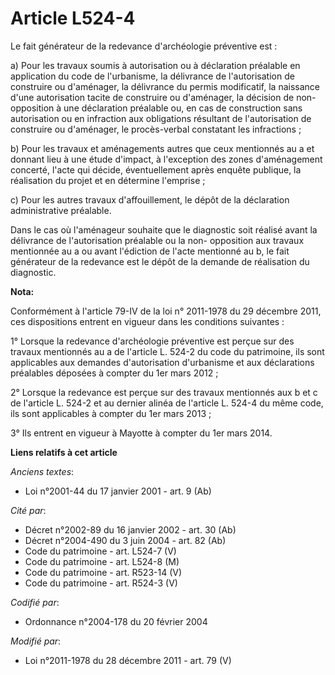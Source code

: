 # Article L524-4

Le fait générateur de la redevance d'archéologie préventive est :

a) Pour les travaux soumis à autorisation ou à déclaration préalable en application du code de l'urbanisme,  la délivrance de
l'autorisation de construire ou d'aménager, la  délivrance du permis modificatif, la naissance d'une autorisation tacite  de
construire ou d'aménager, la décision de non-opposition à une  déclaration préalable ou, en cas de construction sans
autorisation ou en  infraction aux obligations résultant de l'autorisation de construire ou  d'aménager, le procès-verbal
constatant les infractions ; 

b) Pour les travaux et aménagements autres que ceux mentionnés au a et donnant lieu à une étude d'impact, à l'exception des
zones d'aménagement concerté, l'acte qui décide, éventuellement après enquête publique, la réalisation du projet et en
détermine l'emprise ;

c) Pour les autres travaux d'affouillement, le dépôt de la déclaration administrative préalable.

Dans le cas où l'aménageur souhaite que le diagnostic soit réalisé avant la délivrance de l'autorisation préalable ou la non-
opposition aux travaux mentionnée au a ou avant l'édiction de l'acte mentionné au b, le fait générateur de la redevance est
le dépôt de la demande de réalisation du diagnostic.

**Nota:**

Conformément à l'article 79-IV de la loi n° 2011-1978 du 29 décembre 2011, ces dispositions entrent en vigueur dans les
conditions suivantes : 

1° Lorsque la redevance d'archéologie préventive est perçue sur des travaux mentionnés au a de l'article L. 524-2 du code du
patrimoine, ils sont applicables aux demandes d'autorisation d'urbanisme et aux déclarations préalables déposées à compter du
1er mars 2012 ; 

2° Lorsque la redevance est perçue sur des travaux mentionnés aux b et c de l'article L. 524-2 et au dernier alinéa de
l'article L. 524-4 du même code, ils sont applicables à compter du 1er mars 2013 ; 

3° Ils entrent en vigueur à Mayotte à compter du 1er mars 2014.

**Liens relatifs à cet article**

_Anciens textes_:

  - Loi n°2001-44 du 17 janvier 2001 - art. 9 (Ab)

_Cité par_:

  - Décret n°2002-89 du 16 janvier 2002 - art. 30 (Ab)
  - Décret n°2004-490 du 3 juin 2004 - art. 82 (Ab)
  - Code du patrimoine - art. L524-7 (V)
  - Code du patrimoine - art. L524-8 (M)
  - Code du patrimoine - art. R523-14 (V)
  - Code du patrimoine - art. R524-3 (V)

_Codifié par_:

  - Ordonnance n°2004-178 du 20 février 2004

_Modifié par_:

  - Loi n°2011-1978 du 28 décembre 2011 - art. 79 (V)

